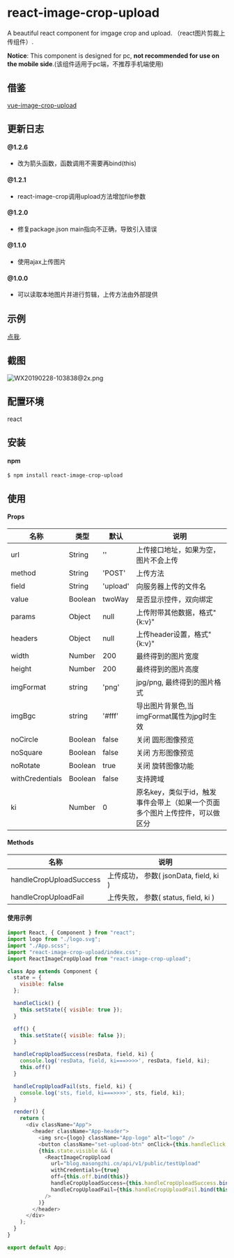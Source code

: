 # react-image-crop-upload

A beautiful react component for imgage crop and upload. （react图片剪裁上传组件）.

**Notice**: This component is designed for pc, **not recommended for use on the mobile side**.(该组件适用于pc端，不推荐手机端使用)

## 借鉴
[vue-image-crop-upload](https://github.com/dai-siki/vue-image-crop-upload)

## 更新日志

#### @1.2.6
- 改为箭头函数，函数调用不需要再bind(this)

#### @1.2.1
- react-image-crop调用upload方法增加file参数

#### @1.2.0
- 修复package.json main指向不正确，导致引入错误

#### @1.1.0
- 使用ajax上传图片

#### @1.0.0
- 可以读取本地图片并进行剪辑，上传方法由外部提供

## 示例
[点我](http://react-image-crop-upload.masongzhi.cn).

## 截图
![WX20190228-103838@2x.png](https://user-gold-cdn.xitu.io/2019/2/28/16933ae6d78d03c3?w=1240&h=777&f=png&s=195290)

## 配置环境
react


## 安装
#### npm
```shell
$ npm install react-image-crop-upload
```


## 使用
#### Props
| 名称              | 类型               | 默认             | 说明                                         |
| ----------------| ---------------- | ---------------| ------------------------------------------|
| url             | String            |  ''                | 上传接口地址，如果为空，图片不会上传    |
| method				| String		| 'POST'               | 上传方法 |
| field       | String   | 'upload'     | 向服务器上传的文件名    |
| value             | Boolean            | twoWay            | 是否显示控件，双向绑定    |
| params             | Object            |  null                | 上传附带其他数据，格式"{k:v}"    |
| headers             | Object            |  null                | 上传header设置，格式"{k:v}"    |
| width             | Number            |   200                | 最终得到的图片宽度     |
| height             | Number            |  200                 | 最终得到的图片高度   |
| imgFormat             | string            | 'png'                  | jpg/png, 最终得到的图片格式    |
| imgBgc             | string            | '#fff'                  | 导出图片背景色,当imgFormat属性为jpg时生效   |
| noCircle            | Boolean              | false             | 关闭 圆形图像预览 |
| noSquare            | Boolean              | false             | 关闭 方形图像预览 |
| noRotate            | Boolean              | true             | 关闭 旋转图像功能 |
| withCredentials          | Boolean             | false         | 支持跨域 |
| ki          | Number             | 0         | 原名key，类似于id，触发事件会带上（如果一个页面多个图片上传控件，可以做区分 |

#### Methods
| 名称              | 说明                                         |
| ----------------| ------------------------------------------|
| handleCropUploadSuccess | 上传成功， 参数( jsonData, field, ki )    |
| handleCropUploadFail    | 上传失败， 参数( status, field, ki )    |

#### 使用示例
```js
import React, { Component } from "react";
import logo from "./logo.svg";
import "./App.scss";
import "react-image-crop-upload/index.css";
import ReactImageCropUpload from "react-image-crop-upload";

class App extends Component {
  state = {
    visible: false
  };

  handleClick() {
    this.setState({ visible: true });
  }

  off() {
    this.setState({ visible: false });
  }

  handleCropUploadSuccess(resData, field, ki) {
    console.log('resData, field, ki===>>>>', resData, field, ki);
    this.off()
  }

  handleCropUploadFail(sts, field, ki) {
    console.log('sts, field, ki===>>>>', sts, field, ki);
  }

  render() {
    return (
      <div className="App">
        <header className="App-header">
          <img src={logo} className="App-logo" alt="logo" />
          <button className="set-upload-btn" onClick={this.handleClick.bind(this)}>设置上传</button>
          {this.state.visible && (
            <ReactImageCropUpload
              url="blog.masongzhi.cn/api/v1/public/testUpload"
              withCredentials={true}
              off={this.off.bind(this)}
              handleCropUploadSuccess={this.handleCropUploadSuccess.bind(this)}
              handleCropUploadFail={this.handleCropUploadFail.bind(this)}
            />
          )}
        </header>
      </div>
    );
  }
}

export default App;


```
